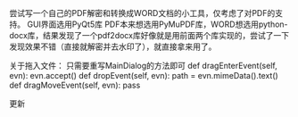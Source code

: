 尝试写一个自己的PDF解密和转换成WORD文档的小工具，仅考虑了对PDF的支持。
GUI界面选用PyQt5库
PDF本来想选用PyMuPDF库，WORD想选用python-docx库，结果发现了一个pdf2docx库好像就是用前面两个库实现的，尝试了一下发现效果不错（直接就解密并去水印了），就直接拿来用了。

关于拖入文件：
只需要重写MainDialog的方法即可
        def dragEnterEvent(self, evn):
            evn.accept()
        def dropEvent(self, evn):
            path = evn.mimeData().text()
        def dragMoveEvent(self, evn):
            pass

更新